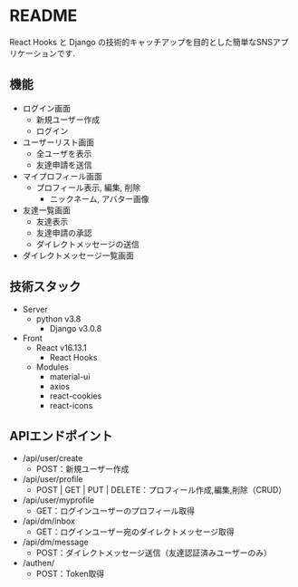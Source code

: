 # README

React Hooks と Django の技術的キャッチアップを目的とした簡単なSNSアプリケーションです.

## 機能

- ログイン画面
  - 新規ユーザー作成
  - ログイン
- ユーザーリスト画面
  - 全ユーザを表示
  - 友達申請を送信
- マイプロフィール画面
  - プロフィール表示, 編集, 削除
    - ニックネーム, アバター画像
- 友達一覧画面
  - 友達表示
  - 友達申請の承認
  - ダイレクトメッセージの送信
- ダイレクトメッセージ一覧画面

## 技術スタック

- Server
  - python v3.8
    - Django v3.0.8
- Front
  - React v16.13.1
    - React Hooks
  - Modules
    - material-ui
    - axios
    - react-cookies
    - react-icons

## APIエンドポイント

- /api/user/create
  - POST：新規ユーザー作成
- /api/user/profile
  - POST | GET | PUT | DELETE：プロフィール作成,編集,削除（CRUD）
- /api/user/myprofile
  - GET：ログインユーザーのプロフィール取得
- /api/dm/inbox
  - GET：ログインユーザー宛のダイレクトメッセージ取得
- /api/dm/message
  - POST：ダイレクトメッセージ送信（友達認証済みユーザーのみ）
- /authen/
  - POST：Token取得